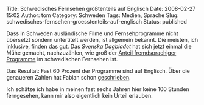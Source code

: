 Title: Schwedisches Fernsehen größtenteils auf Englisch
Date: 2008-02-27 15:02
Author: tom
Category: Schweden
Tags: Medien, Sprache
Slug: schwedisches-fernsehen-groesstenteils-auf-englisch
Status: published

Dass in Schweden ausländische Filme und Fernsehprogramme nicht übersetzt
sondern untertitelt werden, ist allgemein bekannt. Die meisten, ich
inklusive, finden das gut. Das *Svenska Dagbladet* hat sich jetzt einmal
die Mühe gemacht, nachzuzählen, wie groß der [Anteil fremdsprachiger
Programme](http://www.svd.se/kulturnoje/nyheter/artikel_913851.svd) im
schwedischen Fernsehen ist.

Das Resultat: Fast 60 Prozent der Programme sind auf Englisch. Über die
genaueren Zahlen hat Fabian schon
[geschrieben](http://hansbaer.p1atin.de/?p=453).

Ich schätze ich habe in meinen fast sechs Jahren hier keine 100 Stunden
ferngesehen, kann mir also eigentlich kein Urteil erlauben.

